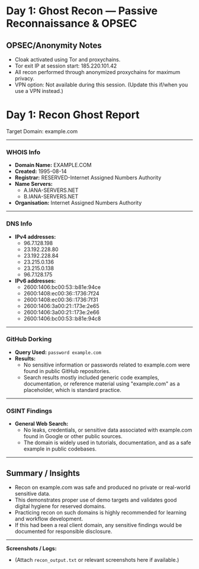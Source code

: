 # Day 1: Ghost Recon — Passive Reconnaissance & OPSEC

## OPSEC/Anonymity Notes

- Cloak activated using Tor and proxychains.
- Tor exit IP at session start: 185.220.101.42
- All recon performed through anonymized proxychains for maximum privacy.
- VPN option: Not available during this session. (Update this if/when you use a VPN instead.)


# Day 1: Recon Ghost Report

Target Domain: example.com

---

### WHOIS Info
- **Domain Name:** EXAMPLE.COM
- **Created:** 1995-08-14
- **Registrar:** RESERVED-Internet Assigned Numbers Authority
- **Name Servers:**  
  - A.IANA-SERVERS.NET  
  - B.IANA-SERVERS.NET
- **Organisation:** Internet Assigned Numbers Authority

---

### DNS Info
- **IPv4 addresses:**
  - 96.7.128.198
  - 23.192.228.80
  - 23.192.228.84
  - 23.215.0.136
  - 23.215.0.138
  - 96.7.128.175
- **IPv6 addresses:**
  - 2600:1406:bc00:53::b81e:94ce
  - 2600:1408:ec00:36::1736:7f24
  - 2600:1408:ec00:36::1736:7f31
  - 2600:1406:3a00:21::173e:2e65
  - 2600:1406:3a00:21::173e:2e66
  - 2600:1406:bc00:53::b81e:94c8

---

### GitHub Dorking

- **Query Used:** `password example.com`
- **Results:**  
  - No sensitive information or passwords related to example.com were found in public GitHub repositories.  
  - Search results mostly included generic code examples, documentation, or reference material using "example.com" as a placeholder, which is standard practice.

---

### OSINT Findings

- **General Web Search:**  
  - No leaks, credentials, or sensitive data associated with example.com found in Google or other public sources.
  - The domain is widely used in tutorials, documentation, and as a safe example in public codebases.

---

## Summary / Insights

- Recon on example.com was safe and produced no private or real-world sensitive data.
- This demonstrates proper use of demo targets and validates good digital hygiene for reserved domains.
- Practicing recon on such domains is highly recommended for learning and workflow development.
- If this had been a real client domain, any sensitive findings would be documented for responsible disclosure.

---

**Screenshots / Logs:**  
- (Attach `recon_output.txt` or relevant screenshots here if available.)

